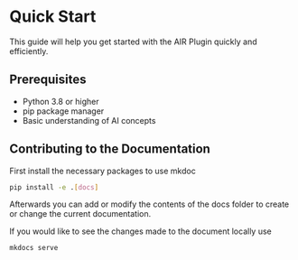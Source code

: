 # Quick Start

This guide will help you get started with the AIR Plugin quickly and efficiently.

## Prerequisites

- Python 3.8 or higher
- pip package manager
- Basic understanding of AI concepts

## Contributing to the Documentation
First install the necessary packages to use mkdoc
```bash
pip install -e .[docs]
```
Afterwards you can add or modify the contents of the docs folder to create or change the current documentation.

If you would like to see the changes made to the document locally use
```bash
mkdocs serve
```

